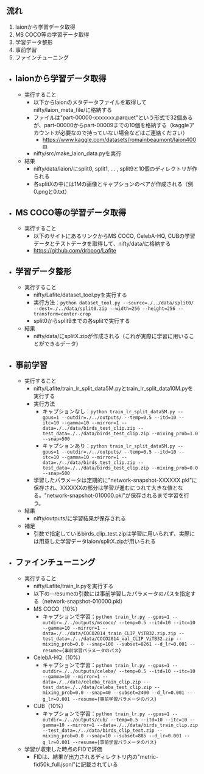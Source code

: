 ## 流れ

1. laionから学習データ取得
2. MS COCO等の学習データ取得
3. 学習データ整形
4. 事前学習
5. ファインチューニング

- ## laionから学習データ取得
  - 実行すること
    - 以下からlaionのメタデータファイルを取得してnifty/laion_meta_file/に格納する
    - ファイルは"part-00000-xxxxxxx.parquet"という形式で32個あるが、part-00000からpart-00009までの10個を格納する（kaggleアカウントが必要なので持っていない場合などはご連絡ください）
      - https://www.kaggle.com/datasets/romainbeaumont/laion400m
    - nifty/src/make_laion_data.pyを実行
  - 結果
    - nifty/data/laion/にsplit0, split1, ... , split9と10個のディレクトリが作られる
    - 各splitXの中には1Mの画像とキャプションのペアが作成される（例 0.pngと0.txt）
   
- ## MS COCO等の学習データ取得
  - 実行すること
    -  以下のサイトにあるリンクからMS COCO, CelebA-HQ, CUBの学習データとテストデータを取得して、nifty/data/に格納する
    -  https://github.com/drboog/Lafite
 
- ## 学習データ整形
  - 実行すること
    - nifty/Lafite/dataset_tool.pyを実行する
    - 実行方法：`python dataset_tool.py --source=./../data/split0/ --dest=./../data/split0.zip --width=256 --height=256 --transform=center-crop`
    - split0からsplit9までの各splitで実行する
  - 結果
    - nifty/data/にsplitX.zipが作成される（これが実際に学習に用いることができるデータ）
   
- ## 事前学習
  - 実行すること
    - nifty/Lafite/train_lr_split_data5M.pyとtrain_lr_split_data10M.pyを実行する
    - 実行方法
      - キャプションなし：`python train_lr_split_data5M.py --gpus=1 --outdir=./../outputs/ --temp=0.5 --itd=10 --itc=10 --gamma=10 --mirror=1 --data=./../data/birds_test_clip.zip --test_data=./../data/birds_test_clip.zip --mixing_prob=1.0 --snap=500`
      - キャプションあり：`python train_lr_split_data5M.py --gpus=1 --outdir=./../outputs/ --temp=0.5 --itd=10 --itc=10 --gamma=10 --mirror=1 --data=./../data/birds_test_clip.zip --test_data=./../data/birds_test_clip.zip --mixing_prob=0.0 --snap=500`
    - 学習したパラメータは定期的に"network-snapshot-XXXXXX.pkl"に保存され、XXXXXXの部分は学習が進むにつれて大きな値となる。"network-snapshot-010000.pkl"が保存されるまで学習を行う。
  - 結果
    - nifty/outputs/に学習結果が保存される
  - 補足
    - 引数で指定しているbirds_clip_test.zipは学習に用いられず、実際には用意した学習データlaion/splitX.zipが用いられる

- ## ファインチューニング
  - 実行すること
    - nifty/Lafite/train_lr.pyを実行する
    - 以下の--resumeの引数には事前学習したパラメータのパスを指定する（network-snapshot-010000.pkl）
    - MS COCO（10%）
      - キャプションで学習：`python train_lr.py --gpus=1 --outdir=./../outputs/mscoco/ --temp=0.5 --itd=10 --itc=10 --gamma=10 --mirror=1 --data=./../data/COCO2014_train_CLIP_ViTB32.zip.zip --test_data=./../data/COCO2014_val_CLIP_ViTB32.zip --mixing_prob=0.0 --snap=100 --subset=8261 --d_lr=0.001 --resume={事前学習パラメータのパス}`
    - CelebA-HQ（10%）
      - キャプションで学習：`python train_lr.py --gpus=1 --outdir=./../outputs/celeba/ --temp=0.5 --itd=10 --itc=10 --gamma=10 --mirror=1 --data=./../data/celeba_train_clip.zip --test_data=./../data/celeba_test_clip.zip --mixing_prob=0.0 --snap=40 --subset=2400 --d_lr=0.001 --g_lr=0.001 --resume={事前学習パラメータのパス}`
    - CUB（10%）
      - キャプションで学習：`python train_lr.py --gpus=1 --outdir=./../outputs/cub/ --temp=0.5 --itd=10 --itc=10 --gamma=10 --mirror=1 --data=./../data/birds_train_clip.zip --test_data=./../data/birds_clip_test.zip --mixing_prob=0.0 --snap=10 --subset=885 --d_lr=0.001 --g_lr=0.001 --resume={事前学習パラメータのパス}`
  - 学習が収束した時点のFIDで評価
    - FIDは、結果が出力されるディレクトリ内の"metric-fid50k_full.jsonl"に記載されている
